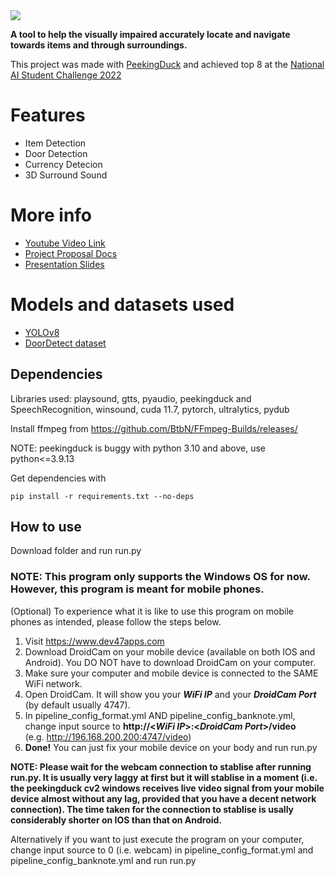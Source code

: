 <img src="https://lh4.googleusercontent.com/V-6OoK7yo2J-VMXkTOWCntp8h_y8MXOdIhbgHS__bb21mAu7RO7ikYJLFB6eQU0j79M=w2400" data-canonical-src="https://lh4.googleusercontent.com/V-6OoK7yo2J-VMXkTOWCntp8h_y8MXOdIhbgHS__bb21mAu7RO7ikYJLFB6eQU0j79M=w2400"/>

**A tool to help the visually impaired accurately locate and navigate towards items and through surroundings.**

This project was made with [PeekingDuck](https://github.com/aisingapore/PeekingDuck) and achieved top 8 at the [National AI Student Challenge 2022](https://learn.aisingapore.org/national-ai-student-challenge-2022/)

# Features
 - Item Detection
 - Door Detection
 - Currency Detecion
 - 3D Surround Sound
 
# More info
 - [Youtube Video Link](https://youtu.be/dM9HiL169Ts)
 - [Project Proposal Docs](https://drive.google.com/file/d/1EVDFVZjpRslW4Aq669ZsxmdjW251BT0F/view?usp=sharing)
 - [Presentation Slides](https://docs.google.com/presentation/d/1ZWp2fdp2VQHpYRI-V2839Wg3ltqyxYBvUTPefOD4YRE/edit?usp=sharing)

# Models and datasets used
  - [YOLOv8](https://github.com/ultralytics/ultralytics)
  - [DoorDetect dataset](https://github.com/MiguelARD/DoorDetect-Dataset)

## Dependencies
Libraries used: playsound, gtts, pyaudio, peekingduck and SpeechRecognition, winsound, cuda 11.7, pytorch, ultralytics, pydub

Install ffmpeg from https://github.com/BtbN/FFmpeg-Builds/releases/

NOTE: peekingduck is buggy with python 3.10 and above, use python<=3.9.13

Get dependencies with
```
pip install -r requirements.txt --no-deps
```


## How to use
Download folder and run run.py

### NOTE: This program only supports the Windows OS for now. However, this program is meant for mobile phones. 
(Optional) To experience what it is like to use this program on mobile phones as intended, please follow the steps below.
1. Visit https://www.dev47apps.com
2. Download DroidCam on your mobile device (available on both IOS and Android). You DO NOT have to download DroidCam on your computer.
3. Make sure your computer and mobile device is connected to the SAME WiFi network.
4. Open DroidCam. It will show you your ***WiFi IP*** and your ***DroidCam Port*** (by default usually 4747).
5. In pipeline_config_format.yml AND pipeline_config_banknote.yml, change input source to **http://<***WiFi IP***>:<***DroidCam Port***>/video**  
(e.g. http://196.168.200.200:4747/video)
6. **Done!** You can just fix your mobile device on your body and run run.py

**NOTE: Please wait for the webcam connection to stablise after running run.py. It is usually very laggy at first but it will stablise in a moment (i.e. the peekingduck cv2 windows receives live video signal from your mobile device almost without any lag, provided that you have a decent network connection). The time taken for the connection to stablise is usally considerably shorter on IOS than that on Android.**

Alternatively if you want to just execute the program on your computer, change input source to 0 (i.e. webcam) in pipeline_config_format.yml and pipeline_config_banknote.yml and run run.py
